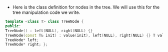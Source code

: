 - Here is the class definition for nodes in the tree. We will use this for the tree manipulation code we write.
```c++
template <class T> class TreeNode { 
public:
TreeNode() : left(NULL), right(NULL) {} 
TreeNode(const T& init) : value(init), left(NULL), right(NULL) {} T value; 
TreeNode* left; 
TreeNode* right; };
```